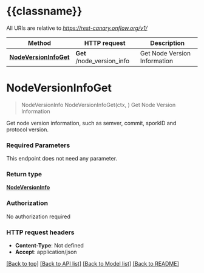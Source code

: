 # {{classname}}

All URIs are relative to *https://rest-canary.onflow.org/v1/*

Method | HTTP request | Description
------------- | ------------- | -------------
[**NodeVersionInfoGet**](NodeVersionInfoApi.md#NodeVersionInfoGet) | **Get** /node_version_info | Get Node Version Information

# **NodeVersionInfoGet**
> NodeVersionInfo NodeVersionInfoGet(ctx, )
Get Node Version Information

Get node version information, such as semver, commit, sporkID and protocol version.

### Required Parameters
This endpoint does not need any parameter.

### Return type

[**NodeVersionInfo**](NodeVersionInfo.md)

### Authorization

No authorization required

### HTTP request headers

 - **Content-Type**: Not defined
 - **Accept**: application/json

[[Back to top]](#) [[Back to API list]](../README.md#documentation-for-api-endpoints) [[Back to Model list]](../README.md#documentation-for-models) [[Back to README]](../README.md)

